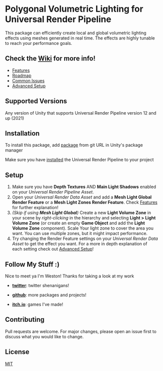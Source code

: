 # Polygonal Volumetric Lighting for Universal Render Pipeline

This package can efficiently create local and global volumetric lighting effects using meshes generated in real time. The effects are highly tunable to reach your performance goals.

## Check the [Wiki](https://github.com/westonwright/polygonal-volumetric-lighting-urp/wiki) for more info!
* [Features](https://github.com/westonwright/polygonal-volumetric-lighting-urp/wiki/Features)
* [Roadmap](https://github.com/westonwright/polygonal-volumetric-lighting-urp/wiki/Roadmap)
* [Common Issues](https://github.com/westonwright/polygonal-volumetric-lighting-urp/wiki/Common-Issues)
* [Advanced Setup](https://github.com/westonwright/polygonal-volumetric-lighting-urp/wiki/Advanced-Setup)

## Supported Versions
Any version of Unity that supports Universal Render Pipeline version 12 and up (2021)

## Installation
To install this package, add [package](https://github.com/westonwright/polygonal-volumetric-lighting-urp.git) from git URL in Unity's package manager

Make sure you have [installed](https://docs.unity3d.com/Packages/com.unity.render-pipelines.universal@12.0/manual/InstallURPIntoAProject.html) the Universal Render Pipeline to your project

## Setup
1. Make sure you have **Depth Textures** AND **Main Light Shadows** enabled on your *Universal Render Pipeline Asset*.
2. Open your *Universal Render Data Asset* and add a **Mesh Light Global Render Feature** or a **Mesh Light Zones Render Feature**. Check [Features](https://github.com/westonwright/polygonal-volumetric-lighting-urp/wiki/Features) for further explanation!
3. *(Skip if using **Mesh Light Global**)* Create a new **Light Volume Zone** in your scene by *right-clicking* in the hierarchy and selecting **Light > Light Volume Zone** (or create an empty **Game Object** and add the **Light Volume Zone** component). Scale Your light zone to cover the area you want. You can use multiple zones, but it might impact performance. 
4. Try changing the Render Feature settings on your *Universal Render Data Asset* to get the effect you want. For a more in depth explanation of each setting check out [Advanced Setup](https://github.com/westonwright/polygonal-volumetric-lighting-urp/wiki/Advanced-Setup)!

## Follow My Stuff :)
Nice to meet ya I'm Weston! Thanks for taking a look at my work

* [**twitter**](https://twitter.com/WestonWright_): twitter shenanigans!

* [**github**](https://github.com/westonwright): more packages and projects!

* [**itch.io**](https://westonwright.itch.io/): games I've made!

## Contributing
Pull requests are welcome. For major changes, please open an issue first to discuss what you would like to change.

## License
[MIT](https://github.com/westonwright/polygonal-volumetric-lighting-urp/blob/main/LICENSE)
